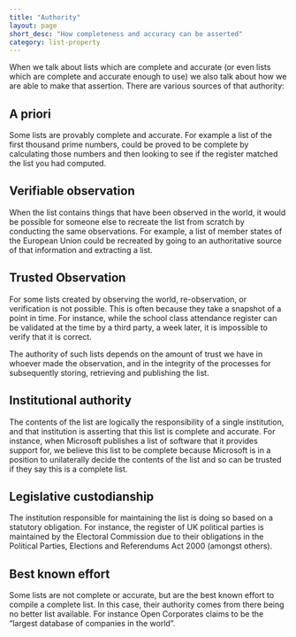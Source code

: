 ```yaml
---
title: "Authority"
layout: page
short_desc: "How completeness and accuracy can be asserted"
category: list-property
---
```



When we talk about lists which are complete and accurate (or even lists which are complete and accurate enough to use) we also talk about how we are able to make that assertion. There are various sources of that authority:

## A priori
Some lists are provably complete and accurate. For example a list of the first thousand prime numbers, could be proved to be complete by calculating those numbers and then looking to see if the register matched the list you had computed.

## Verifiable observation
When the list contains things that have been observed in the world, it would be possible for someone else to recreate the list from scratch by conducting the same observations. For example, a list of member states of the European Union could be recreated by going to an authoritative source of that information and extracting a list.

## Trusted Observation

For some lists created by observing the world, re-observation, or verification is not possible. This is often because they take a snapshot of a point in time. For instance, while the school class attendance register can be validated at the time by a third party, a week later, it is impossible to verify that it is correct.

The authority of such lists depends on the amount of trust we have in whoever made the observation, and in the integrity of the processes for subsequently storing, retrieving and publishing the list.

## Institutional authority

The contents of the list are logically the responsibility of a single institution, and that institution is asserting that this list is complete and accurate. For instance, when Microsoft publishes a list of software that it provides support for, we believe this list to be complete because Microsoft is in a position to unilaterally decide the contents of the list and so can be trusted if they say this is a complete list.

## Legislative custodianship

The institution responsible for maintaining the list is doing so based on a statutory obligation. For instance, the register of UK political parties is maintained by the Electoral Commission due to their obligations in the Political Parties, Elections and Referendums Act 2000 (amongst others).

## Best known effort

Some lists are not complete or accurate, but are the best known effort to compile a complete list. In this case, their authority comes from there being no better list available. For instance Open Corporates claims to be the “largest database of companies in the world”.
